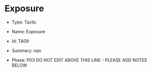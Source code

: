# Exposure

* Type: Tactic

* Name: Exposure

* Id: TA09

* Summary: nan

* Phase: P03
DO NOT EDIT ABOVE THIS LINE - PLEASE ADD NOTES BELOW